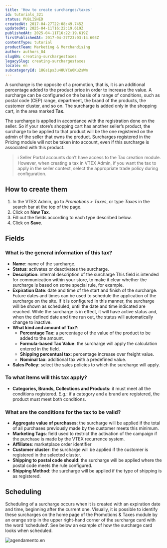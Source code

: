 ```yaml
---
title: 'How to create surcharges/taxes'
id: tutorials_321
status: PUBLISHED
createdAt: 2017-04-27T22:08:49.745Z
updatedAt: 2025-04-11T16:22:19.619Z
publishedAt: 2025-04-11T16:22:19.619Z
firstPublishedAt: 2017-04-27T23:03:14.603Z
contentType: tutorial
productTeam: Marketing & Merchandising
author: authors_84
slugEN: creating-surchargestaxes
legacySlug: creating-surchargestaxes
locale: en
subcategoryId: 18Gsips3u48UYCu0Ku2sWm
---
```


A surcharge is the opposite of a promotion, that is, it is an additional percentage added to the product price in order to increase the value. A surcharge can be configured on the basis of a range of conditions, such as postal code (CEP) range, department, the brand of the products, the customer cluster, and so on. The surcharge is added only in the shopping cart, in the area marked **Tax**.

The surcharge is applied in accordance with the registration done on the seller. So if your store’s shopping cart has another seller’s product, the surcharge to be applied to that product will be the one registered on the admin of the seller that owns the product. Surcharges registered in the Pricing module will not be taken into account, even if this surcharge is associated with this product.

> ℹ️ Seller Portal accounts don’t have access to the Tax creation module. However, when creating a tax in VTEX Admin, if you want the tax to apply in the seller context, select the appropriate trade policy during configuration.

## How to create them

1. In the VTEX Admin, go to *Promotions > Taxes*, or type *Taxes* in the search bar at the top of the page.
2. Click on **New Tax**.
3. Fill out the fields according to each type described below.
4. Click on **Save**.

## Fields

### What is the general information of this tax?

- **Name**: name of the surcharge.
- **Status**: activates or deactivates the surcharge.
- **Description**: internal description of the surcharge This field is intended for communication within your store, to make it clear whether the surcharge is based on some special rule, for example.
- **Expiration Date**: date and time of the start and finish of the surcharge. Future dates and times can be used to schedule the application of the surcharge on the site. If it is configured in this manner, the surcharge will be shown as scheduled, until the date and time indicated are reached. While the surcharge is in effect, it will have active status and, when the defined date and time run out, the status will automatically change to inactive.
- **What kind and amount of Tax?**:
  - **Percentage Tax**: a percentage of the value of the product to be added to the amount.
  - **Formula-based Tax Value**: the surcharge will apply the calculation entered in the field.
  - **Shipping percentual tax**: percentage increase over freight value.
  - **Nominal tax**: additional tax with a predefined value.
- **Sales Policy**: select the sales policies to which the surcharge will apply.

### To what items will this tax apply?

- **Categories, Brands, Collections and Products:** it must meet all the conditions registered. E.g.: if a category and a brand are registered, the product must meet both conditions.

### What are the conditions for the tax to be valid?

- **Aggregate value of purchases**: the surcharge will be applied if the total of all purchases previously made by the customer meets this minimum.
- **Marketing Tags**: field used to restrict the activation of the campaign if the purchase is made by the VTEX recurrence system.
- **Affiliates**: marketplace order identifier
- **Customer cluster**: the surcharge will be applied if the customer is registered in the selected cluster.
- **Shipping to postal code should**: the surcharge will be applied where the postal code meets the rule configured.
- **Shipping Method**: the surcharge will be applied if the type of shipping is as registered.

## Scheduling

Scheduling of a surcharge occurs when it is created with an expiration date and time, beginning after the current one. Visually, it is possible to identify these surcharges on the home page of the Promotions & Taxes module by an orange strip in the upper right-hand corner of the surcharge card with the word ‘scheduled’. See below an example of how the surcharge card looks when scheduled.

![agendamento.en](//images.ctfassets.net/alneenqid6w5/6XrW3s1vW86EPSvcMufVcg/3b64aad76af6a36adc278405163fc7aa/agendamento.en.png)
